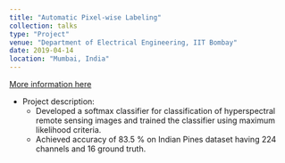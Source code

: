 ```yaml
---
title: "Automatic Pixel-wise Labeling"
collection: talks
type: "Project"
venue: "Department of Electrical Engineering, IIT Bombay"
date: 2019-04-14
location: "Mumbai, India"
---
```

[More information here](/images/swati_183070009_ml3.zip)

* Project description:
  *  Developed a softmax classifier for classification of hyperspectral remote sensing images and trained the classifier
using maximum likelihood criteria.
  * Achieved accuracy of 83.5 % on Indian Pines dataset having 224 channels and 16 ground truth.
